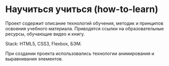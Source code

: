 # Научиться учиться (how-to-learn)
Проект содержит описание технологий обучения, методик и принципов освоения учебного материала. Приводятся ссылки на образовательные ресурсы, обучающие видео и книгу.

Stack: HTML5, CSS3, Flexbox, БЭМ.

При создании проекта использовались технологии анимирования и выравнивания элементов.
